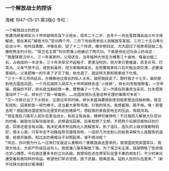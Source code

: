 ### 一个解放战士的控诉
海棱
1947-05-01
第3版()
专栏：

    一个解放战士的控诉
    陈建鸿原是胡军九十师师部特务连下士班长，现年二十二岁，去年十一月在晋西蒲县战斗中才得解放，曾在离石“解放大队”受训两个月，二月下旬自愿参加人民解放军某部。三月二十五日青化砭战斗中，他作战勇敢，冲锋在前，捉了十二个俘虏，缴步枪四支，大大超过了他原来捉敌二名缴枪两支的计划。“保卫毛主席”的功劳簿上他被记了两次功。下面是他在记功会上的自述：
    “我是陕南汉中人，三一年离家时，父母还在，当年租种大地主方槐青三十亩地，每亩出租二石，占收成的一半还多。三十年天旱交不起租子，家里没吃的，但方家只管催逼，恶言斥骂、打耳光。父亲气愤不过，就告到县府，但方家贿赂县长，反而要我家将八石欠租全部交清，还要请客赔礼。父亲把唯一的牛卖了才交了租，地也退了，就这样方家和我家结下仇恨。
    “三十一年三月间征兵，方槐青经过保长的私人关系，就把我捉走了。那时我才十七岁。最初是到地方国民兵团，一个月后就转入胡军九十师师部特务连‘小孩排’。排长刘忠桔很野蛮，一次早操，我操的不好，排长就当胸给我一拳，整整痛了一个月。又一次我在防毒排当采买，伙夫把蒸笼烧坏了一点，排长打了我一顿扁担。……在国民党队伍里这种无理的事情可多呢！
    “又一次我已当了下士班长，正是过年的时候，排长朱盛海要我到老百姓家里去找柏树柴。我没有找到，回来即是一顿竹棒子。还当着大家辱骂我，打我的耳光。我想着跑，跑不掉。唉！那里去呢？提起我在国民党队伍里受的这些猪屎气，想起我的家庭受地主的压迫，我就流泪。
    “现在我在八路军人民队伍里当战士，有民主有自由，精神可痛快啦！不过我刚入解放大队受训的时候，脑筋也没有彻底改变，还想退伍回家。后来我想了又想，不把蒋介石胡宗南狗日的打退，回家还是没有出路。我决定请求参加西北人民解放军。到了连队，连队的上级对我都特别好，很关心我，行军中走不动路指导员替我背枪，一连好几次还耐心的给我讲解为人民服务的道理，给我开脑筋。和过去的黑暗日子对照起来，谁不感动呢？
    “同志，你问我为什么一过来打仗就这么勇敢吗？勇敢就由这里来的。我恨国民党卖国军队，我恨大地主、大资产阶级压迫穷人。我感激八路军解放了我。为了保卫毛主席，就是牺牲了性命我也甘心情愿。今后我还要多多的立功杀敌。我想现在还在蒋军队伍里干事的朋友们，不少的弟兄遭受着和我同样的命运。希望他们早点觉悟，放下武器，脱离苦海，站到人民的队伍里来。”（新华社陕北前线记者海棱）
